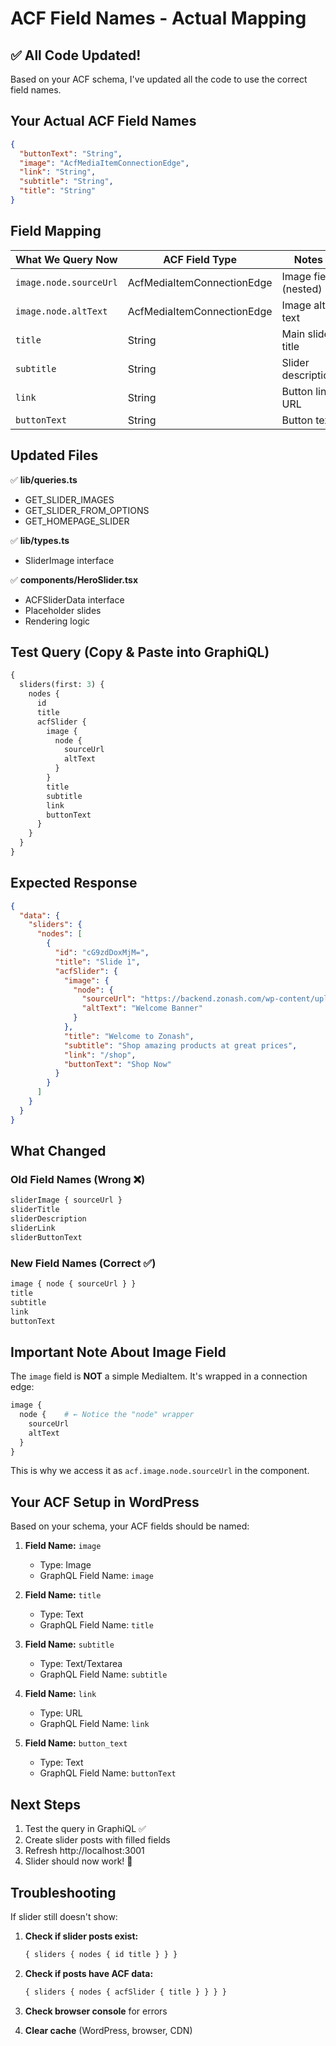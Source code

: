 # ACF Field Names - Actual Mapping

## ✅ All Code Updated!

Based on your ACF schema, I've updated all the code to use the correct field names.

## Your Actual ACF Field Names

```json
{
  "buttonText": "String",
  "image": "AcfMediaItemConnectionEdge",
  "link": "String", 
  "subtitle": "String",
  "title": "String"
}
```

## Field Mapping

| What We Query Now | ACF Field Type | Notes |
|-------------------|----------------|-------|
| `image.node.sourceUrl` | AcfMediaItemConnectionEdge | Image field (nested) |
| `image.node.altText` | AcfMediaItemConnectionEdge | Image alt text |
| `title` | String | Main slider title |
| `subtitle` | String | Slider description |
| `link` | String | Button link URL |
| `buttonText` | String | Button text |

## Updated Files

✅ **lib/queries.ts**
- GET_SLIDER_IMAGES
- GET_SLIDER_FROM_OPTIONS  
- GET_HOMEPAGE_SLIDER

✅ **lib/types.ts**
- SliderImage interface

✅ **components/HeroSlider.tsx**
- ACFSliderData interface
- Placeholder slides
- Rendering logic

## Test Query (Copy & Paste into GraphiQL)

```graphql
{
  sliders(first: 3) {
    nodes {
      id
      title
      acfSlider {
        image {
          node {
            sourceUrl
            altText
          }
        }
        title
        subtitle
        link
        buttonText
      }
    }
  }
}
```

## Expected Response

```json
{
  "data": {
    "sliders": {
      "nodes": [
        {
          "id": "cG9zdDoxMjM=",
          "title": "Slide 1",
          "acfSlider": {
            "image": {
              "node": {
                "sourceUrl": "https://backend.zonash.com/wp-content/uploads/2025/01/banner.jpg",
                "altText": "Welcome Banner"
              }
            },
            "title": "Welcome to Zonash",
            "subtitle": "Shop amazing products at great prices",
            "link": "/shop",
            "buttonText": "Shop Now"
          }
        }
      ]
    }
  }
}
```

## What Changed

### Old Field Names (Wrong ❌)
```typescript
sliderImage { sourceUrl }
sliderTitle
sliderDescription
sliderLink
sliderButtonText
```

### New Field Names (Correct ✅)
```typescript
image { node { sourceUrl } }
title
subtitle
link
buttonText
```

## Important Note About Image Field

The `image` field is **NOT** a simple MediaItem. It's wrapped in a connection edge:

```graphql
image {
  node {    # ← Notice the "node" wrapper
    sourceUrl
    altText
  }
}
```

This is why we access it as `acf.image.node.sourceUrl` in the component.

## Your ACF Setup in WordPress

Based on your schema, your ACF fields should be named:

1. **Field Name:** `image`
   - Type: Image
   - GraphQL Field Name: `image`

2. **Field Name:** `title`
   - Type: Text
   - GraphQL Field Name: `title`

3. **Field Name:** `subtitle`
   - Type: Text/Textarea
   - GraphQL Field Name: `subtitle`

4. **Field Name:** `link`
   - Type: URL
   - GraphQL Field Name: `link`

5. **Field Name:** `button_text`
   - Type: Text
   - GraphQL Field Name: `buttonText`

## Next Steps

1. Test the query in GraphiQL ✅
2. Create slider posts with filled fields
3. Refresh http://localhost:3001
4. Slider should now work! 🎉

## Troubleshooting

If slider still doesn't show:

1. **Check if slider posts exist:**
   ```graphql
   { sliders { nodes { id title } } }
   ```

2. **Check if posts have ACF data:**
   ```graphql
   { sliders { nodes { acfSlider { title } } } }
   ```

3. **Check browser console** for errors

4. **Clear cache** (WordPress, browser, CDN)
